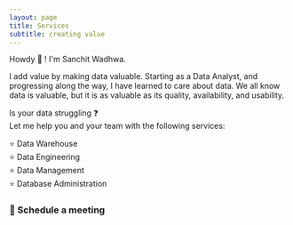 ```yaml
---
layout: page
title: Services
subtitle: creating value
---
```


Howdy 🤠 ! I'm Sanchit Wadhwa.

I add value by making data valuable. Starting as a Data Analyst, and progressing along the way, I have learned to care about data. We all know data is valuable, but it is as valuable as its quality, availability, and usability. 

Is your data struggling ❓\
Let me help you and your team with the following services:

⭐ Data Warehouse\
⭐ Data Engineering\
⭐ Data Management\
⭐ Database Administration


### 🤝 Schedule a meeting
<!-- Calendly inline widget begin -->
<div class="calendly-inline-widget" data-url="https://calendly.com/wadhwa?hide_landing_page_details=1&hide_gdpr_banner=1" style="min-width:320px;height:700px;"></div>
<script type="text/javascript" src="https://assets.calendly.com/assets/external/widget.js" async></script>
<!-- Calendly inline widget end -->
